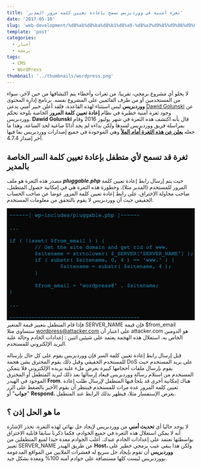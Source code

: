 ```yaml
---
title: 'ثغرة أمنية في ووردبريس تسمح بإعادة تعيين كلمة مرور المدير'
date: '2017-05-10'
slug: 'web-development/%d8%ab%d8%ba%d8%b1%d8%a9-%d8%a3%d9%85%d9%86%d9%8a%d8%a9-%d9%88%d9%88%d8%b1%d8%af%d8%a8%d8%b1%d9%8a%d8%b3'
template: 'post'
categories:
  - أخبار
  - برمجة
tags:
  - CMS
  - WordPress
thumbnail: '../thumbnails/wordpress.png'
---
```


لا يخلو أي مشروع برمجي، تقريبا، من ثغرات وأخطاء يتم اكتشافها من حين لآخر، سواء من المستخدمين أو من طرف القائمين على المشروع نفسه. برنامج إدارة المحتوى **ووردبريس** ليس استثناء لهذه القاعدة، فلقد أعلن خبير أمني يدعى [Dawid Golunski](https://twitter.com/dawid_golunski) عن وجود ثغرة أمنية خطيرة في نظام **إعادة تعيين كلمة المرور** الخاصة بلوحة تحكم ووردبريس. **Dawid Golunski** قال بأنه اكتشف هذه الثغرة في شهر يوليوز 2016 وقام بمراسلة فريق ووردبريس لسدها ولكن نداءه لم يجد أذانًا صاغية لحد الساعة. وهذا ما جعله [**يعلن عن هذه الثغرة أمام الملأ**](https://exploitbox.io/vuln/WordPress-Exploit-4-7-Unauth-Password-Reset-0day-CVE-2017-8295.html) وهي الموجودة في جميع إصدارات ووردبريس بما فيها آخر إصدار 4.7.4.

## ثغرة قد تسمح لأي متطفل بإعادة تعيين كلمة السر الخاصة بالمدير

مصدر هذه الثغرة هو ملف **_pluggable.php_** حيث يتم إرسال رابط إعادة تعيين كلمة المرور للمستخدم (المدير مثلا)، وخطورة هذه الثغرة هي في إمكانية حصول المتطفل، صاحب محاولة الإختراق، على رابط إعادة تعيين كلمة المرور عوضا عن صاحب الحساب الحقيقي حيث أن ووردبريس لا يقوم بالتحقق من معلومات المستخدم.

[![](../images/wordpress-pluggable-file.png)](../images/wordpress-pluggable-file.png) فإذا قام المتطفل بتغيير قيمة المتغير SERVER_NAME فإن قيمة $from_email  ستساوي مثلا wordpress@attacker.com على اعتبار أن attacker.com هو الدومين الخاص به. استغلال هذه الهجمة يعتمد على شيئين اثنين : إعدادات الخادم وحالة علبة البريد الإلكتروني للمستخدم.

قبل إرسال رابط إعادة تعيين كلمة السر فإن ووردبريس يقوم على كل حال بإرساله للمستخدم الحقيقي وقبل ذلك يقوم المخترق بشن هجمة DoS على بريد المستخدم حيث يقوم بإرسال ملفات أحجامها كبيرة بغرض ملء علبة بريده الإلكتروني فلا يتمكن المستخدم من استلام رسالة ووردبريس فيعاد إرسالها بعد ذلك لبريد المتطفل أو المخترق الموجود في الهيدر **From**. هناك إمكانية أخرى قد يلجأ فيها المتطفل لإرسال طلب إعادة تعيين كلمة المرور عدة مرات للمستخدم فينتظر أن يقوم الأخير بالضغط على الزر "**جواب**" أو **Respond**، بغرض الإستفسار مثلا، فيظهر بذلك الرابط عند المتطفل.

## ما هو الحل إذن ؟

لا يوجد حاليا أي **تحديث أمني** من ووردبريس لإيجاد حل نهائي لهذه الثغرة. تجذر الإشارة أنه لا يمكن استغلال هذه الثغرة في جميع الخوادم، فكما ذكرنا سابقا قابلية الاختراق بواسطتها تعتمد على إعدادات الخادم عندك. أغلب الخوادم معدة جيدا لمنع المتطفلين من تغيير SERVER_NAME عن طريق الهيدر **Host،** ولكن هذا يبقى عيب برمجي خطير على **ووردبريس** أن تقوم بإيجاد حل سريع له فعشرات الملايين من المواقع المدعومة بووردبريس ليست كلها مستضافة على خوادم آمنة 100% ومعدة بشكل جيد.
